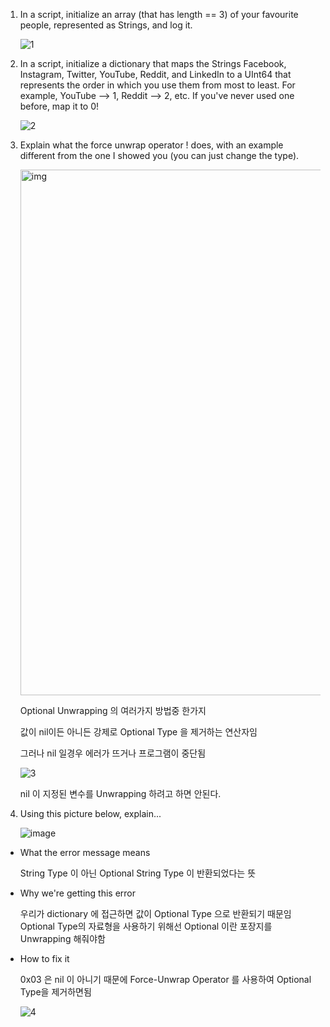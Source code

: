 

1. In a script, initialize an array (that has length == 3) of your favourite people, represented as Strings, and log it.

    ![1](https://user-images.githubusercontent.com/41810744/155834107-92984d7a-712f-4b0c-9814-afa0cfc27494.png)
  
2. In a script, initialize a dictionary that maps the Strings Facebook, Instagram, Twitter, YouTube, Reddit, and LinkedIn to a UInt64 that represents the order in which you use them from most to least. For example, YouTube --> 1, Reddit --> 2, etc. If you've never used one before, map it to 0!

   ![2](https://user-images.githubusercontent.com/41810744/155834127-3d3ad1c1-e6eb-4a68-9764-8ac47762464e.png) 

3. Explain what the force unwrap operator ! does, with an example different from the one I showed you (you can just change the type).


      <img width="841" alt="img" src="https://user-images.githubusercontent.com/41810744/155834818-dc300ed8-09f2-495e-89a4-ddd691509597.png">


    Optional Unwrapping 의 여러가지 방법중 한가지
  
    값이 nil이든 아니든 강제로 Optional Type 을 제거하는 연산자임 
  
    그러나 nil 일경우 에러가 뜨거나 프로그램이 중단됨 
  
  
      ![3](https://user-images.githubusercontent.com/41810744/155835380-1771be10-7004-42f5-9fda-f15c57542acd.png)


    nil 이 지정된 변수를 Unwrapping 하려고 하면 안된다.
  
  



4. Using this picture below, explain...

    ![image](https://user-images.githubusercontent.com/41810744/155834282-12516b69-981f-47b3-a01c-effca0ff6f3e.png)


  - What the error message means
    
      String Type 이 아닌 Optional String Type 이 반환되었다는 뜻
  
 
  - Why we're getting this error

      우리가 dictionary 에 접근하면 값이 Optional Type 으로 반환되기 때문임
      Optional Type의 자료형을 사용하기 위해선 Optional 이란 포장지를 Unwrapping 해줘야함 
    
    
  - How to fix it

      0x03 은 nil 이 아니기 때문에 Force-Unwrap Operator 를 사용하여 Optional Type을 제거하면됨 

       ![4](https://user-images.githubusercontent.com/41810744/155834609-15df3cb4-98aa-475f-920d-909cbfd89825.png)

